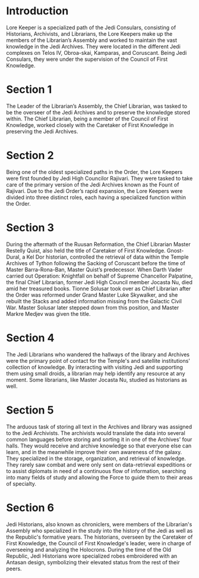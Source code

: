 # Introduction

Lore Keeper is a specialized path of the Jedi Consulars, consisting of Historians, Archivists, and Librarians, the Lore Keepers make up the members of the Librarian’s Assembly and worked to maintain the vast knowledge in the Jedi Archives.
They were located in the different Jedi complexes on Telos IV, Obroa-skai, Kamparas, and Coruscant.
Being Jedi Consulars, they were under the supervision of the Council of First Knowledge.

# Section 1

The Leader of the Librarian’s Assembly, the Chief Librarian, was tasked to be the overseer of the Jedi Archives and to preserve the knowledge stored within.
The Chief Librarian, being a member of the Council of First Knowledge, worked closely with the Caretaker of First Knowledge in preserving the Jedi Archives.

# Section 2

Being one of the oldest specialized paths in the Order, the Lore Keepers were first founded by Jedi High Councilor Rajivari.
They were tasked to take care of the primary version of the Jedi Archives known as the Fount of Rajivari.
Due to the Jedi Order’s rapid expansion, the Lore Keepers were divided into three distinct roles, each having a specialized function within the Order.

# Section 3

During the aftermath of the Ruusan Reformation, the Chief Librarian Master Restelly Quist, also held the title of Caretaker of First Knowledge.
Gnost-Dural, a Kel Dor historian, controlled the retrieval of data within the Temple Archives of Tython following the Sacking of Coruscant before the time of Master Barra-Rona-Ban, Master Quist’s predecessor.
When Darth Vader carried out Operation: Knightfall on behalf of Supreme Chancellor Palpatine, the final Chief Librarian, former Jedi High Council member Jocasta Nu, died amid her treasured books.
Tionne Solusar took over as Chief Librarian after the Order was reformed under Grand Master Luke Skywalker, and she rebuilt the Stacks and added information missing from the Galactic Civil War.
Master Solusar later stepped down from this position, and Master Markre Medjev was given the title.

# Section 4

The Jedi Librarians who wandered the hallways of the library and Archives were the primary point of contact for the Temple's and satellite institutions' collection of knowledge.
By interacting with visiting Jedi and supporting them using small droids, a librarian may help identify any resource at any moment.
Some librarians, like Master Jocasta Nu, studied as historians as well.

# Section 5

The arduous task of storing all text in the Archives and library was assigned to the Jedi Archivists.
The archivists would translate the data into several common languages before storing and sorting it in one of the Archives' four halls.
They would receive and archive knowledge so that everyone else can learn, and in the meanwhile improve their own awareness of the galaxy.
They specialized in the storage, organization, and retrieval of knowledge.
They rarely saw combat and were only sent on data-retrieval expeditions or to assist diplomats in need of a continuous flow of information, searching into many fields of study and allowing the Force to guide them to their areas of specialty.

# Section 6

Jedi Historians, also known as chroniclers, were members of the Librarian's Assembly who specialized in the study into the history of the Jedi as well as the Republic's formative years.
The historians, overseen by the Caretaker of First Knowledge, the Council of First Knowledge's leader, were in charge of overseeing and analyzing the Holocrons.
During the time of the Old Republic, Jedi Historians wore specialized robes embroidered with an Antasan design, symbolizing their elevated status from the rest of their peers.
